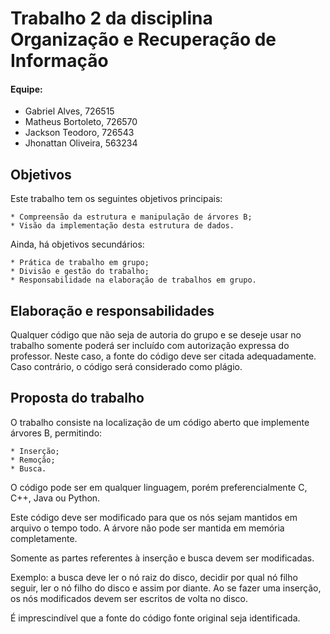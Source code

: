 # Trabalho 2 da disciplina Organização e Recuperação de Informação
#### Equipe:
- Gabriel Alves, 726515
- Matheus Bortoleto, 726570
- Jackson Teodoro, 726543
- Jhonattan Oliveira, 563234

## Objetivos

Este trabalho tem os seguintes objetivos principais:

    * Compreensão da estrutura e manipulação de árvores B;
    * Visão da implementação desta estrutura de dados.

Ainda, há objetivos secundários:

    * Prática de trabalho em grupo;
    * Divisão e gestão do trabalho;
    * Responsabilidade na elaboração de trabalhos em grupo.

## Elaboração e responsabilidades

Qualquer código que não seja de autoria do grupo e se deseje usar no trabalho somente poderá ser incluído com autorização expressa do professor. Neste caso, a fonte do código deve ser citada adequadamente. Caso contrário, o código será considerado como plágio.

## Proposta do trabalho

O trabalho consiste na localização de um código aberto que implemente árvores B, permitindo:

    * Inserção;
    * Remoção;
    * Busca.

O código pode ser em qualquer linguagem, porém preferencialmente C, C++, Java ou Python.

Este código deve ser modificado para que os nós sejam mantidos em arquivo o tempo todo. A árvore não pode ser mantida em memória completamente.

Somente as partes referentes à inserção e busca devem ser modificadas.

Exemplo: a busca deve ler o nó raiz do disco, decidir por qual nó filho seguir, ler o nó filho do disco e assim por diante. Ao se fazer uma inserção, os nós modificados devem ser escritos de volta no disco.

É imprescindível que a fonte do código fonte original seja identificada.
